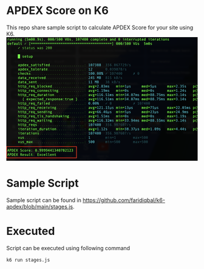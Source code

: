 # APDEX Score on K6
This repo share sample script to calculate APDEX Score for your site using K6.
![K6 result with APDEX score](screenshot_k6apdex.png)

# Sample Script
Sample script can be found in https://github.com/faridiqbal/k6-apdex/blob/main/stages.js.

# Executed
Script can be executed using following command
```
k6 run stages.js
```

